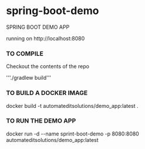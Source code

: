 # spring-boot-demo
SPRING BOOT DEMO APP

running on http://localhost:8080

### TO COMPILE

Checkout the contents of the repo

'''./gradlew build'''

### TO BUILD A DOCKER IMAGE

docker build -t automateditsolutions/demo_app:latest .

### TO RUN THE DEMO APP 

docker run -d --name sprint-boot-demo -p 8080:8080 automateditsolutions/demo_app:latest
